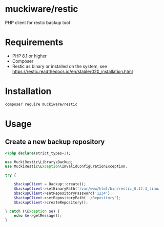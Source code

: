 # muckiware/restic
PHP client for restic backup tool

# Requirements
- PHP 8.1 or higher
- Composer
- Restic as binary or installed on the system, see https://restic.readthedocs.io/en/stable/020_installation.html
# Installation
```bash
composer require muckiware/restic
```
# Usage
## Create a new backup repository
```php
<?php declare(strict_types=1);

use MuckiRestic\Library\Backup;
use MuckiRestic\Exception\InvalidConfigurationException;

try {

    $backupClient = Backup::create();
    $backupClient->setBinaryPath('/var/www/html/bin/restic_0.17.3_linux_386');
    $backupClient->setRepositoryPassword('1234');
    $backupClient->setRepositoryPath('./Repository');
    $backupClient->createRepository();

} catch (\Exception $e) {
    echo $e->getMessage();
}
```